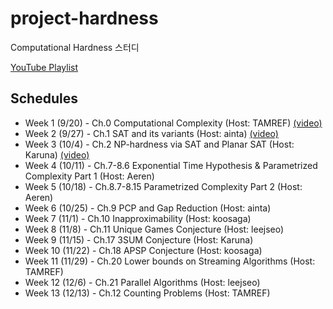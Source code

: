 # project-hardness
Computational Hardness 스터디

[YouTube Playlist](https://www.youtube.com/playlist?list=PLT8wp0ylhRbN8HW67yKlNmkzdzs7MYPQI)

## Schedules
* Week 1 (9/20) - Ch.0 Computational Complexity (Host: TAMREF) [(video)](https://youtu.be/ppL3nn9QuRU)
* Week 2 (9/27) - Ch.1 SAT and its variants (Host: ainta) [(video)](https://youtu.be/cAhClQ4Fhio)
* Week 3 (10/4) - Ch.2 NP-hardness via SAT and Planar SAT (Host: Karuna) [(video)](https://youtu.be/bMrpGwAyCHw)
* Week 4 (10/11) - Ch.7-8.6 Exponential Time Hypothesis & Parametrized Complexity Part 1 (Host: Aeren)
* Week 5 (10/18) - Ch.8.7-8.15 Parametrized Complexity Part 2 (Host: Aeren)
* Week 6 (10/25) - Ch.9 PCP and Gap Reduction (Host: ainta)
* Week 7 (11/1) - Ch.10 Inapproximability (Host: koosaga)
* Week 8 (11/8) - Ch.11 Unique Games Conjecture (Host: leejseo)
* Week 9 (11/15) - Ch.17 3SUM Conjecture (Host: Karuna)
* Week 10 (11/22) - Ch.18 APSP Conjecture (Host: koosaga)
* Week 11 (11/29) - Ch.20 Lower bounds on Streaming Algorithms (Host: TAMREF)
* Week 12 (12/6) - Ch.21 Parallel Algorithms (Host: leejseo)
* Week 13 (12/13) - Ch.12 Counting Problems (Host: TAMREF)
